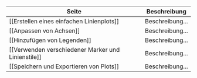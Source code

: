 | Seite | Beschreibung |
| ----------- | ----------- |
| [[Erstellen eines einfachen Linienplots]] | Beschreibung... |
| [[Anpassen von Achsen]] | Beschreibung... |
| [[Hinzufügen von Legenden]] | Beschreibung... |
| [[Verwenden verschiedener Marker und Linienstile]] | Beschreibung... |
| [[Speichern und Exportieren von Plots]] | Beschreibung... |